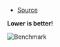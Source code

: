 * [Source](https://github.com/razonyang/go-http-routing-benchmark)

**Lower is better!**

![Benchmark](/img/benchmark.png)
